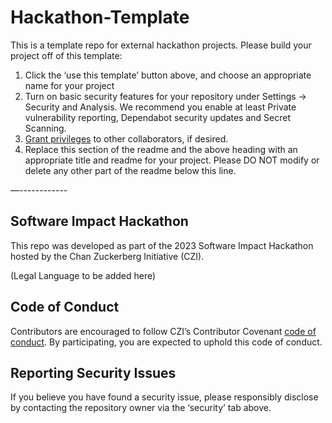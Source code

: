 # Hackathon-Template

This is a template repo for external hackathon projects. Please build your project off of this template:
  1. Click the ‘use this template’ button above, and choose an appropriate name for your project
  2. Turn on basic security features for your repository under Settings -> Security and Analysis. We recommend you enable at least Private vulnerability reporting, Dependabot security updates and Secret Scanning.
  3. [Grant privileges](https://docs.github.com/en/account-and-profile/setting-up-and-managing-your-personal-account-on-github/managing-access-to-your-personal-repositories/inviting-collaborators-to-a-personal-repository) to other collaborators, if desired.
  4. Replace this section of the readme and the above heading with an appropriate title and readme for your project. Please DO NOT modify or delete any other part of the readme below this line.

—------------
## Software Impact Hackathon

This repo was developed as part of the 2023 Software Impact Hackathon hosted by the Chan Zuckerberg Initiative (CZI).  

(Legal Language to be added here)

## Code of Conduct

Contributors are encouraged to follow CZI’s  Contributor Covenant [code of conduct](https://github.com/chanzuckerberg/.github/blob/master/CODE_OF_CONDUCT.md). By participating, you are expected to uphold this code of conduct.

## Reporting Security Issues

If you believe you have found a security issue, please responsibly disclose by contacting the repository owner via the ‘security’ tab above.
